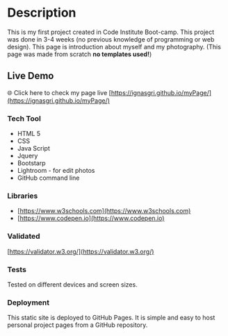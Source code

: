 # Description
This is my first project created in Code Institute Boot-camp. This project was done in 3-4 weeks (no previous knowledge of programming or web design). This page is introduction about myself and my photography. (This page was made from scratch **no templates used!**)

## Live Demo
:globe_with_meridians: Click here to check my page live [https://ignasgri.github.io/myPage/](https://ignasgri.github.io/myPage/)

### Tech Tool
* HTML 5
* CSS
* Java Script
* Jquery
* Bootstarp
* Lightroom - for edit photos
* GitHub command line

### Libraries
* [https://www.w3schools.com](https://www.w3schools.com)
* [https://www.codepen.io](https://www.codepen.io)

### Validated
[https://validator.w3.org/](https://validator.w3.org/)

### Tests
Tested on different devices and screen sizes.

### Deployment
This static site is deployed to GitHub Pages. It is simple and easy to host personal project pages from a GitHub repository.


